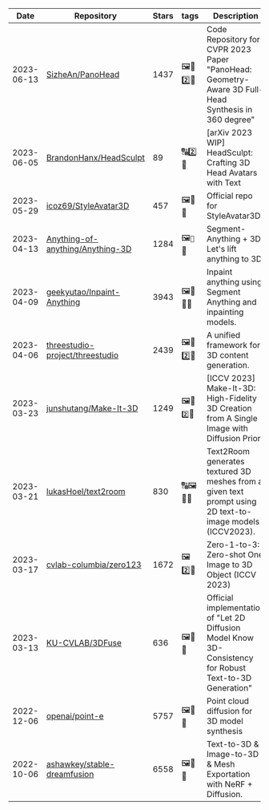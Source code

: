 | Date | Repository | Stars | tags |  Description  |
|------------|---------|-------|-------------|-------------|
| 2023-06-13 | [SizheAn/PanoHead](https://github.com/SizheAn/PanoHead) | 1437 | 🖼️🚌2️⃣🧊 | Code Repository for CVPR 2023 Paper "PanoHead: Geometry-Aware 3D Full-Head Synthesis in 360 degree" |
| 2023-06-05 | [BrandonHanx/HeadSculpt](https://github.com/BrandonHanx/HeadSculpt) | 89 | 🔠2️⃣🧊 | [arXiv 2023 WIP] HeadSculpt: Crafting 3D Head Avatars with Text |
| 2023-05-29 | [icoz69/StyleAvatar3D](https://github.com/icoz69/StyleAvatar3D) | 457 | 🖼️📝🧊 | Official repo for StyleAvatar3D |
| 2023-04-13 | [Anything-of-anything/Anything-3D](https://github.com/Anything-of-anything/Anything-3D) | 1284 | 🖼️`📱`🧊 | Segment-Anything + 3D. Let's lift anything to 3D. |
| 2023-04-09 | [geekyutao/Inpaint-Anything](https://github.com/geekyutao/Inpaint-Anything) | 3943 | 🖼️🎥🚌🧊 | Inpaint anything using Segment Anything and inpainting models. |
| 2023-04-06 | [threestudio-project/threestudio](https://github.com/threestudio-project/threestudio) | 2439 | 🖼️🚌2️⃣🧊 | A unified framework for 3D content generation. |
| 2023-03-23 | [junshutang/Make-It-3D](https://github.com/junshutang/Make-It-3D) | 1249 | 🖼️🚌`2️⃣`🧊 | [ICCV 2023] Make-It-3D: High-Fidelity 3D Creation from A Single Image with Diffusion Prior |
| 2023-03-21 | [lukasHoel/text2room](https://github.com/lukasHoel/text2room) | 830 | 🔠🖼️🚌🧊 | Text2Room generates textured 3D meshes from a given text prompt using 2D text-to-image models (ICCV2023). |
| 2023-03-17 | [cvlab-columbia/zero123](https://github.com/cvlab-columbia/zero123) | 1672 | 🖼️2️⃣🧊 | Zero-1-to-3: Zero-shot One Image to 3D Object (ICCV 2023) |
| 2023-03-13 | [KU-CVLAB/3DFuse](https://github.com/KU-CVLAB/3DFuse) | 636 | 🖼️🚌🧊 | Official implementation of "Let 2D Diffusion Model Know 3D-Consistency for Robust Text-to-3D Generation" |
| 2022-12-06 | [openai/point-e](https://github.com/openai/point-e) | 5757 | 🖼️🚌🧊 | Point cloud diffusion for 3D model synthesis |
| 2022-10-06 | [ashawkey/stable-dreamfusion](https://github.com/ashawkey/stable-dreamfusion) | 6558 | 🖼️🚌🧊 | Text-to-3D & Image-to-3D & Mesh Exportation with NeRF + Diffusion. |
